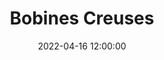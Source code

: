 ---
layout: post
title: "Bobines Creuses"
tech_stack: [Python, Machine Learning, NearestNeighbors, Dash, Pandas, Plotly]
date: 2022-04-16 12:00:00
image_url: /assets/images/posts/2022-04-16-bobines-creuses.png
excerpt: A movie recommendation system based on the Nearest Neighbors algorithm
project_url: http://bobines-creuses.herokuapp.com/
---